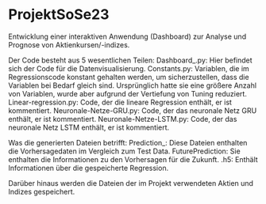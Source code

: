 # ProjektSoSe23
Entwicklung einer interaktiven Anwendung (Dashboard) zur Analyse und Prognose von  Aktienkursen/-indizes.

Der Code besteht aus 5 wesentlichen Teilen:
Dashboard_.py:            Hier befindet sich der Code für die Datenvisualisierung.
Constants.py:             Variablen, die im Regressionscode konstant gehalten werden, um sicherzustellen, dass die Variablen bei Bedarf gleich sind. Ursprünglich hatte sie eine größere Anzahl von Variablen, wurde aber aufgrund der Vertiefung von Tuning reduziert.
Linear-regression.py:     Code, der die lineare Regression enthält, er ist kommentiert.
Neuronale-Netze-GRU.py:   Code, der das neuronale Netz GRU enthält, er ist kommentiert.
Neuronale-Netze-LSTM.py:  Code, der das neuronale Netz LSTM enthält, er ist kommentiert.

Was die generierten Dateien betrifft:
Prediction_:        Diese Dateien enthalten die Vorhersagedaten im Vergleich zum Test Data.
FuturePrediction:   Sie enthalten die Informationen zu den Vorhersagen für die Zukunft.
.h5:                Enthält Informationen über die gespeicherte Regression.

Darüber hinaus werden die Dateien der im Projekt verwendeten Aktien und Indizes gespeichert.
